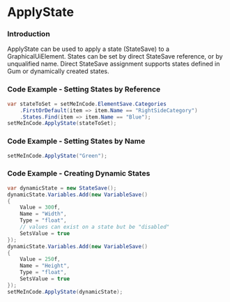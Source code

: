 # ApplyState

### Introduction

ApplyState can be used to apply a state (StateSave) to a GraphicalUiElement. States can be set by direct StateSave reference, or by unqualified name. Direct StateSave assignment supports states defined in Gum or dynamically created states.

### Code Example - Setting States by Reference

```csharp
var stateToSet = setMeInCode.ElementSave.Categories
    .FirstOrDefault(item => item.Name == "RightSideCategory")
    .States.Find(item => item.Name == "Blue");
setMeInCode.ApplyState(stateToSet);
```

### Code Example - Setting States by Name

```csharp
setMeInCode.ApplyState("Green");
```

### Code Example - Creating Dynamic States

```csharp
var dynamicState = new StateSave();
dynamicState.Variables.Add(new VariableSave()
{
    Value = 300f,
    Name = "Width",
    Type = "float",
    // values can exist on a state but be "disabled"
    SetsValue = true
});
dynamicState.Variables.Add(new VariableSave()
{
    Value = 250f,
    Name = "Height",
    Type = "float",
    SetsValue = true
});
setMeInCode.ApplyState(dynamicState);
```
